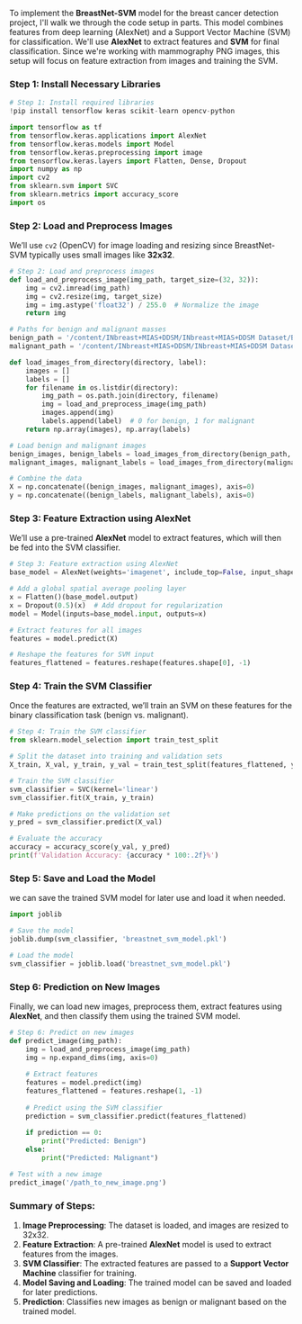 To implement the **BreastNet-SVM** model for the breast cancer detection project, I'll walk we through the code setup in parts. This model combines features from deep learning (AlexNet) and a Support Vector Machine (SVM) for classification. We'll use **AlexNet** to extract features and **SVM** for final classification. Since we're working with mammography PNG images, this setup will focus on feature extraction from images and training the SVM.

### **Step 1: Install Necessary Libraries**

```python
# Step 1: Install required libraries
!pip install tensorflow keras scikit-learn opencv-python

import tensorflow as tf
from tensorflow.keras.applications import AlexNet
from tensorflow.keras.models import Model
from tensorflow.keras.preprocessing import image
from tensorflow.keras.layers import Flatten, Dense, Dropout
import numpy as np
import cv2
from sklearn.svm import SVC
from sklearn.metrics import accuracy_score
import os
```

### **Step 2: Load and Preprocess Images**

We’ll use `cv2` (OpenCV) for image loading and resizing since BreastNet-SVM typically uses small images like **32x32**.

```python
# Step 2: Load and preprocess images
def load_and_preprocess_image(img_path, target_size=(32, 32)):
    img = cv2.imread(img_path)
    img = cv2.resize(img, target_size)
    img = img.astype('float32') / 255.0  # Normalize the image
    return img

# Paths for benign and malignant masses
benign_path = '/content/INbreast+MIAS+DDSM/INbreast+MIAS+DDSM Dataset/Benign Masses'
malignant_path = '/content/INbreast+MIAS+DDSM/INbreast+MIAS+DDSM Dataset/Malignant Masses'

def load_images_from_directory(directory, label):
    images = []
    labels = []
    for filename in os.listdir(directory):
        img_path = os.path.join(directory, filename)
        img = load_and_preprocess_image(img_path)
        images.append(img)
        labels.append(label)  # 0 for benign, 1 for malignant
    return np.array(images), np.array(labels)

# Load benign and malignant images
benign_images, benign_labels = load_images_from_directory(benign_path, 0)
malignant_images, malignant_labels = load_images_from_directory(malignant_path, 1)

# Combine the data
X = np.concatenate((benign_images, malignant_images), axis=0)
y = np.concatenate((benign_labels, malignant_labels), axis=0)
```

### **Step 3: Feature Extraction using AlexNet**

We’ll use a pre-trained **AlexNet** model to extract features, which will then be fed into the SVM classifier.

```python
# Step 3: Feature extraction using AlexNet
base_model = AlexNet(weights='imagenet', include_top=False, input_shape=(32, 32, 3))

# Add a global spatial average pooling layer
x = Flatten()(base_model.output)
x = Dropout(0.5)(x)  # Add dropout for regularization
model = Model(inputs=base_model.input, outputs=x)

# Extract features for all images
features = model.predict(X)

# Reshape the features for SVM input
features_flattened = features.reshape(features.shape[0], -1)
```

### **Step 4: Train the SVM Classifier**

Once the features are extracted, we’ll train an SVM on these features for the binary classification task (benign vs. malignant).

```python
# Step 4: Train the SVM classifier
from sklearn.model_selection import train_test_split

# Split the dataset into training and validation sets
X_train, X_val, y_train, y_val = train_test_split(features_flattened, y, test_size=0.2, random_state=42)

# Train the SVM classifier
svm_classifier = SVC(kernel='linear')
svm_classifier.fit(X_train, y_train)

# Make predictions on the validation set
y_pred = svm_classifier.predict(X_val)

# Evaluate the accuracy
accuracy = accuracy_score(y_val, y_pred)
print(f'Validation Accuracy: {accuracy * 100:.2f}%')
```

### **Step 5: Save and Load the Model**

we can save the trained SVM model for later use and load it when needed.

```python
import joblib

# Save the model
joblib.dump(svm_classifier, 'breastnet_svm_model.pkl')

# Load the model
svm_classifier = joblib.load('breastnet_svm_model.pkl')
```

### **Step 6: Prediction on New Images**

Finally, we can load new images, preprocess them, extract features using **AlexNet**, and then classify them using the trained SVM model.

```python
# Step 6: Predict on new images
def predict_image(img_path):
    img = load_and_preprocess_image(img_path)
    img = np.expand_dims(img, axis=0)
    
    # Extract features
    features = model.predict(img)
    features_flattened = features.reshape(1, -1)
    
    # Predict using the SVM classifier
    prediction = svm_classifier.predict(features_flattened)
    
    if prediction == 0:
        print("Predicted: Benign")
    else:
        print("Predicted: Malignant")

# Test with a new image
predict_image('/path_to_new_image.png')
```

### **Summary of Steps**:
1. **Image Preprocessing**: The dataset is loaded, and images are resized to 32x32.
2. **Feature Extraction**: A pre-trained **AlexNet** model is used to extract features from the images.
3. **SVM Classifier**: The extracted features are passed to a **Support Vector Machine** classifier for training.
4. **Model Saving and Loading**: The trained model can be saved and loaded for later predictions.
5. **Prediction**: Classifies new images as benign or malignant based on the trained model.
